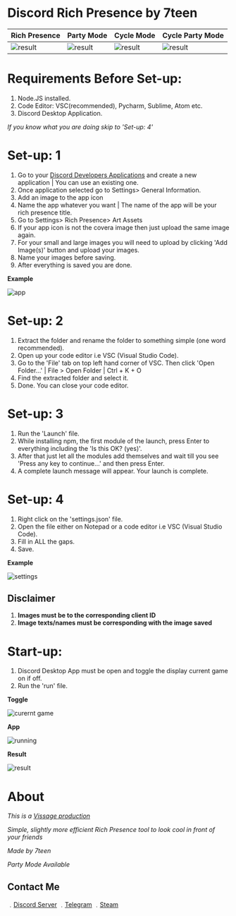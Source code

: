 # Discord Rich Presence by 7teen

| Rich Presence | Party Mode | Cycle Mode | Cycle Party Mode |
| ------------- | ------------- | ------------- | ------------- |
| ![result](https://media.discordapp.net/attachments/777194237179461652/780088407589650442/unknown.png) | ![result](https://media.discordapp.net/attachments/777194237179461652/780151479750361119/unknown.png) | ![result](https://media0.giphy.com/media/dlrFQaWNX513nkADYW/giphy.gif) | ![result](https://media1.giphy.com/media/DIFcBaR6EQtgeEbQjv/giphy.gif) |

# Requirements Before Set-up:

1. Node.JS installed.
2. Code Editor: VSC(recommended), Pycharm, Sublime, Atom etc.
3. Discord Desktop Application.

*If you know what you are doing skip to 'Set-up: 4'*

# Set-up: 1

1. Go to your [Discord Developers Applications](https://discord.com/developers/applications) and create a new application | You can use an existing one.
2. Once application selected go to Settings> General Information.
3. Add an image to the app icon
4. Name the app whatever you want | The name of the app will be your rich presence title.
5. Go to Settings> Rich Presence> Art Assets
6. If your app icon is not the covera image then just upload the same image again.
7. For your small and large images you will need to upload by clicking 'Add Image(s)' button and upload your images.
8. Name your images before saving.
9. After everything is saved you are done.

**Example**

![app](https://cdn.discordapp.com/attachments/777194237179461652/780081340556115998/unknown.png)

# Set-up: 2

1. Extract the folder and rename the folder to something simple (one word recommended).
2. Open up your code editor i.e VSC (Visual Studio Code).
3. Go to the 'File' tab on top left hand corner of VSC. Then click 'Open Folder...' | File > Open Folder | Ctrl + K + O 
4. Find the extracted folder and select it.
5. Done. You can close your code editor.

# Set-up: 3

1. Run the 'Launch' file.
2. While installing npm, the first module of the launch, press Enter to everything including the 'Is this OK? (yes)'.
3. After that just let all the modules add themselves and wait till you see 'Press any key to continue...' and then press Enter.
4. A complete launch message will appear. Your launch is complete.

# Set-up: 4

1. Right click on the 'settings.json' file.
2. Open the file either on Notepad or a code editor i.e VSC (Visual Studio Code).
3. Fill in ALL the gaps.
4. Save.

**Example**

![settings](https://cdn.discordapp.com/attachments/777194237179461652/780081011127746580/unknown.png)

## Disclaimer

1. **Images must be to the corresponding client ID**
2. **Image texts/names must be corresponding with the image saved**

# Start-up:

1. Discord Desktop App must be open and toggle the display current game on if off.
2. Run the 'run' file.

**Toggle**


![curernt game](https://media.discordapp.net/attachments/777194237179461652/780087524948836352/unknown.png)



**App**


![running](https://media.discordapp.net/attachments/777194237179461652/780088080576151582/unknown.png)



**Result**


![result](https://media.discordapp.net/attachments/777194237179461652/780088407589650442/unknown.png)



# About

*This is a [Vissage production](https://github.com/Vissage)*

*Simple, slightly more efficient Rich Presence tool to look cool in front of your friends*

*Made by 7teen*

*Party Mode Available*

## Contact Me

﹒[Discord Server](https://discord.gg/JH9h9uv)
﹒[Telegram](https://t.me/real7teen)
﹒[Steam](https://steamcommunity.com/id/seven777teen/)


